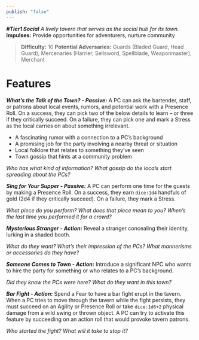 ```yaml
---
publish: "false"
---
```

***#Tier1 Social***
*A lively tavern that serves as the social hub for its town.*
**Impulses:** Provide opportunities for adventurers, nurture community

> **Difficulty:** 10
> **Potential Adversaries:** Guards (Bladed Guard, Head Guard), Mercenaries (Harrier, Sellsword, Spellblade, Weaponmaster), Merchant

# Features

***What’s the Talk of the Town? - Passive:*** A PC can ask the bartender, staff, or patrons about local events, rumors, and potential work with a Presence Roll. On a success, they can pick two of the below details to learn – or three if they critically succeed. On a failure, they can pick one and mark a Stress as the local carries on about something irrelevant.

  - A fascinating rumor with a connection to a PC’s background
  - A promising job for the party involving a nearby threat or situation
  - Local folklore that relates to something they’ve seen
  - Town gossip that hints at a community problem

  *Who has what kind of information? What gossip do the locals start spreading about the PCs?*

***Sing for Your Supper - Passive:*** A PC can perform one time for the guests by making a Presence Roll. On a success, they earn `dice:1d4` handfuls of gold (2d4 if they critically succeed). On a failure, they mark a Stress.

  *What piece do you perform? What does that piece mean to you? When’s the last time you performed it for a crowd?*

***Mysterious Stranger - Action:*** Reveal a stranger concealing their identity, lurking in a shaded booth.

  *What do they want? What’s their impression of the PCs? What mannerisms or accessories do they have?*

***Someone Comes to Town - Action:*** Introduce a significant NPC who wants to hire the party for something or who relates to a PC’s background.

  *Did they know the PCs were here? What do they want in this town?*

***Bar Fight - Action:*** Spend a Fear to have a bar fight erupt in the tavern. When a PC tries to move through the tavern while the fight persists, they must succeed on an Agility or Presence Roll or take `dice:1d6+2` physical damage from a wild swing or thrown object. A PC can try to activate this feature by succeeding on an action roll that would provoke tavern patrons.

  *Who started the fight? What will it take to stop it?*

